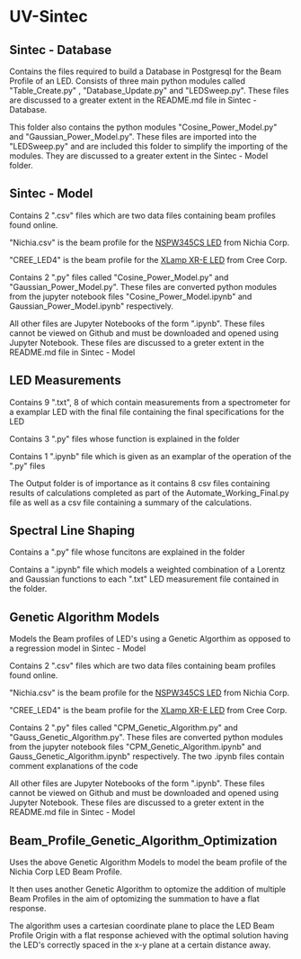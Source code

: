 # UV-Sintec

## Sintec - Database 

Contains the files required to build a Database in Postgresql for the Beam Profile of an LED.  Consists of three main python modules called "Table_Create.py" , "Database_Update.py" and "LEDSweep.py". These files are discussed to a greater extent in the README.md file in Sintec - Database.

This folder also contains the python modules "Cosine_Power_Model.py" and "Gaussian_Power_Model.py". These files are imported into the "LEDSweep.py" and are included this folder to simplify the importing of the modules. They are discussed to a greater extent in the Sintec - Model folder.

## Sintec - Model

Contains 2 ".csv" files which are two data files containing beam profiles found online.

"Nichia.csv" is the beam profile for the [NSPW345CS LED](https://www.alldatasheet.com/datasheet-pdf/pdf/240328/NICHIA/NSPW345CS.html?) from Nichia Corp.

"CREE_LED4" is the beam profile for the [XLamp XR-E LED](https://www.cree.com/led-components/media/documents/XLamp7090XRE-16F.pdf) from Cree Corp. 

Contains 2 ".py" files called "Cosine_Power_Model.py" and "Gaussian_Power_Model.py". These files are converted python modules from the jupyter notebook files "Cosine_Power_Model.ipynb" and Gaussian_Power_Model.ipynb" respectively. 

All other files are Jupyter Notebooks of the form ".ipynb". These files cannot be viewed on Github and must be downloaded and opened using Jupyter Notebook. These files are discussed to a greter extent in the README.md file in Sintec - Model

## LED Measurements

Contains 9 ".txt", 8 of which contain measurements from a spectrometer for a examplar LED with the final file containing the final specifications for the LED

Contains 3 ".py" files whose function is explained in the folder

Contains 1 ".ipynb" file which is given as an examplar of the operation of the ".py" files

The Output folder is of importance as it contains 8 csv files containing results of calculations completed as part of the Automate_Working_Final.py file as well as a csv file containing a summary of the calculations. 

## Spectral Line Shaping

Contains a ".py" file whose funcitons are explained in the folder

Contains a ".ipynb" file which models a weighted combination of a Lorentz and Gaussian functions to each ".txt" LED measurement file contained in the folder.

## Genetic Algorithm Models

Models the Beam profiles of LED's using a Genetic Algorthim as opposed to a regression model in Sintec - Model

Contains 2 ".csv" files which are two data files containing beam profiles found online.

"Nichia.csv" is the beam profile for the [NSPW345CS LED](https://www.alldatasheet.com/datasheet-pdf/pdf/240328/NICHIA/NSPW345CS.html?) from Nichia Corp.

"CREE_LED4" is the beam profile for the [XLamp XR-E LED](https://www.cree.com/led-components/media/documents/XLamp7090XRE-16F.pdf) from Cree Corp. 

Contains 2 ".py" files called "CPM_Genetic_Algorithm.py" and "Gauss_Genetic_Algorithm.py". These files are converted python modules from the jupyter notebook files "CPM_Genetic_Algorithm.ipynb" and Gauss_Genetic_Algorithm.ipynb" respectively. The two .ipynb files contain comment explanations of the code

All other files are Jupyter Notebooks of the form ".ipynb". These files cannot be viewed on Github and must be downloaded and opened using Jupyter Notebook. These files are discussed to a greter extent in the README.md file in Sintec - Model

## Beam_Profile_Genetic_Algorithm_Optimization

Uses the above Genetic Algorithm Models to model the beam profile of the Nichia Corp LED Beam Profile.

It then uses another Genetic Algorithm to optomize the addition of multiple Beam Profiles in the aim of optomizing the summation to have a flat response. 

The algorithm uses a cartesian coordinate plane to place the LED Beam Profile Origin with a flat response achieved with the optimal solution having the LED's correctly spaced in the x-y plane at a certain distance away.

